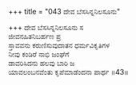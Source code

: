+++
title = "043 ದೇವ ಬೆಸಸಿನ್ನನಿಲಸೂನು"

+++
ದೇವ ಬೆಸಸಿನ್ನನಿಲಸೂನು ಸ  
ಜೀವನಹಿತನಿಬರ್ಹಣ ಪ್ರ  
ಸ್ತಾವವನು ಕರುಣಿಸುವುದಾತನ ಧರ್ಮವಿಕೃತಿಗಳ  
ನೀವು ಕಂಡಿರೆ ನಾಭಿ ಜಂಘೆಗೆ  
ಡಾವರಿಸಿದನು ಹಲವು ಬಾರಿ ಜ  
ಯಾವಲಂಬನವೆಂತು ಕೃಪೆಮಾಡೆಂದನಾ ಪಾರ್ಥ     ॥43॥